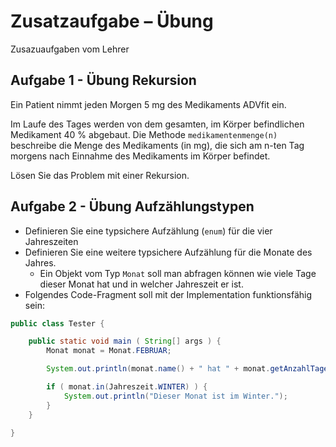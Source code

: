 # Zusatzaufgabe – Übung

Zusazuaufgaben vom Lehrer

## Aufgabe 1 - Übung Rekursion

Ein Patient nimmt jeden Morgen 5 mg des Medikaments ADVfit ein.

Im Laufe des Tages werden von dem gesamten, im Körper befindlichen Medikament 40 % abgebaut. Die
Methode `medikamentenmenge(n)` beschreibe die Menge des Medikaments (in mg), die sich am n-ten Tag
morgens nach Einnahme des Medikaments im Körper befindet.

Lösen Sie das Problem mit einer Rekursion.

## Aufgabe 2 - Übung Aufzählungstypen

- Definieren Sie eine typsichere Aufzählung (`enum`) für die vier Jahreszeiten
- Definieren Sie eine weitere typsichere Aufzählung für die Monate des Jahres.
    - Ein Objekt vom Typ `Monat` soll man abfragen können wie viele Tage dieser Monat hat und in
      welcher Jahreszeit er ist.
- Folgendes Code-Fragment soll mit der Implementation funktionsfähig sein:

```java
public class Tester {

    public static void main ( String[] args ) {
        Monat monat = Monat.FEBRUAR;

        System.out.println(monat.name() + " hat " + monat.getAnzahlTage() + " Tage.");

        if ( monat.in(Jahreszeit.WINTER) ) {
            System.out.println("Dieser Monat ist im Winter.");
        }
    }

}
```